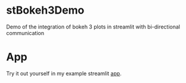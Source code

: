 # stBokeh3Demo
Demo of the integration of bokeh 3 plots in streamlit with bi-directional communication

# App
Try it out yourself in my example streamlit [app](https://bokehevents.streamlit.app/).
